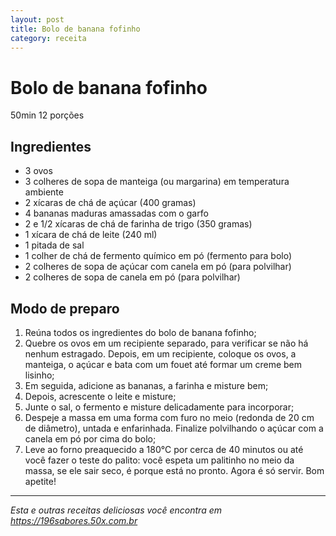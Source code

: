 ```yaml
---
layout: post
title: Bolo de banana fofinho
category: receita
---
```


# Bolo de banana fofinho

50min  12 porções

## Ingredientes

-   3 ovos
-   3 colheres de sopa de manteiga (ou margarina) em temperatura ambiente
-   2 xícaras de chá de açúcar (400 gramas)
-   4 bananas maduras amassadas com o garfo
-   2 e 1/2 xícaras de chá de farinha de trigo (350 gramas)
-   1 xícara de chá de leite (240 ml)
-   1 pitada de sal
-   1 colher de chá de fermento químico em pó (fermento para bolo)
-   2 colheres de sopa de açúcar com canela em pó (para polvilhar)
-   2 colheres de sopa de canela em pó (para polvilhar)

## Modo de preparo

1.  Reúna todos os ingredientes do bolo de banana fofinho;
2.  Quebre os ovos em um recipiente separado, para verificar se não há nenhum estragado. Depois, em um recipiente, coloque os ovos, a manteiga, o açúcar e bata com um fouet até formar um creme bem lisinho;
3.  Em seguida, adicione as bananas, a farinha e misture bem;
4.  Depois, acrescente o leite e misture;
5.  Junte o sal, o fermento e misture delicadamente para incorporar;
6.  Despeje a massa em uma forma com furo no meio (redonda de 20 cm de diâmetro), untada e enfarinhada. Finalize polvilhando o açúcar com a canela em pó por cima do bolo;
7.  Leve ao forno preaquecido a 180°C por cerca de 40 minutos ou até você fazer o teste do palito: você espeta um palitinho no meio da massa, se ele sair seco, é porque está no pronto. Agora é só servir. Bom apetite!

----------

_Esta e outras receitas deliciosas você encontra em https://196sabores.50x.com.br_
